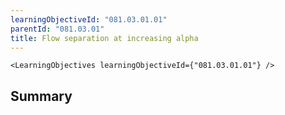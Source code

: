```yaml
---
learningObjectiveId: "081.03.01.01"
parentId: "081.03.01"
title: Flow separation at increasing alpha
---
```


```tsx eval
<LearningObjectives learningObjectiveId={"081.03.01.01"} />
```

## Summary
